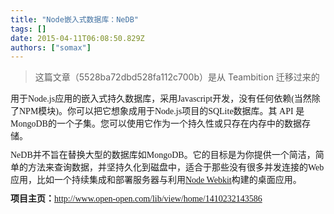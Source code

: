 ```yaml
---
title: "Node嵌入式数据库：NeDB"
tags: []
date: 2015-04-11T06:08:50.829Z
authors: ["somax"]
---
```


> 这篇文章（5528ba72dbd528fa112c700b）是从 Teambition 迁移过来的

<p style="padding:0px; margin:10px 0px;"><font face="Times"><span style="background-color:rgba(255, 255, 255, 0);">用于Node.js应用的嵌入式持久数据库，采用Javascript开发，没有任何依赖(当然除了NPM模块)。你可以把它想象成用于Node.js项目的SQLite数据库。其 API 是MongoDB的一个子集。您可以使用它作为一个持久性或只存在内存中的数据存储。</span></font></p><p style="padding:0px; margin:10px 0px;"><font face="Times"><span style="background-color:rgba(255, 255, 255, 0);">NeDB并不旨在替换大型的数据库如MongoDB。它的目标是为你提供一个简洁，简单的方法来查询数据，并坚持久化到磁盘中，适合于那些没有很多并发连接的Web应用，比如一个持续集成和部署服务器与利用<a href="https://github.com/rogerwang/node-webkit" target="_blank">Node Webkit</a>构建的桌面应用。</span></font></p><p style="padding:0px; margin:10px 0px;"><font face="Times"><span style="background-color:rgba(255, 255, 255, 0);"><strong>项目主页：</strong><a href="http://www.open-open.com/lib/view/home/1410232143586" target="_blank">http://www.open-open.com/lib/view/home/1410232143586</a><br></span></font></p><div></div>
